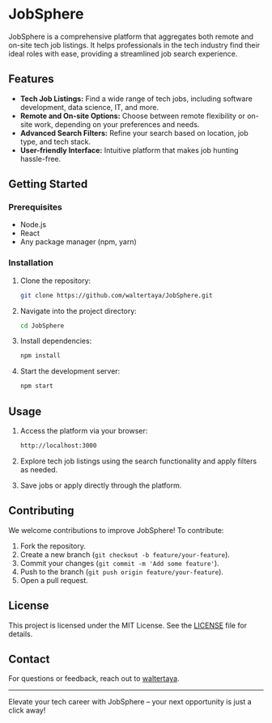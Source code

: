 # JobSphere

JobSphere is a comprehensive platform that aggregates both remote and on-site tech job listings. It helps professionals in the tech industry find their ideal roles with ease, providing a streamlined job search experience.

## Features
- **Tech Job Listings:** Find a wide range of tech jobs, including software development, data science, IT, and more.
- **Remote and On-site Options:** Choose between remote flexibility or on-site work, depending on your preferences and needs.
- **Advanced Search Filters:** Refine your search based on location, job type, and tech stack.
- **User-friendly Interface:** Intuitive platform that makes job hunting hassle-free.

## Getting Started

### Prerequisites
- Node.js
- React
- Any package manager (npm, yarn)

### Installation

1. Clone the repository:
    ```bash
    git clone https://github.com/waltertaya/JobSphere.git
    ```

2. Navigate into the project directory:
    ```bash
    cd JobSphere
    ```

3. Install dependencies:
    ```bash
    npm install
    ```

4. Start the development server:
    ```bash
    npm start
    ```

## Usage

1. Access the platform via your browser:
    ```bash
    http://localhost:3000
    ```

2. Explore tech job listings using the search functionality and apply filters as needed.

3. Save jobs or apply directly through the platform.

## Contributing

We welcome contributions to improve JobSphere! To contribute:

1. Fork the repository.
2. Create a new branch (`git checkout -b feature/your-feature`).
3. Commit your changes (`git commit -m 'Add some feature'`).
4. Push to the branch (`git push origin feature/your-feature`).
5. Open a pull request.

## License

This project is licensed under the MIT License. See the [LICENSE](LICENSE) file for details.

## Contact

For questions or feedback, reach out to [waltertaya](mailto:waltertaya22@gmail.com).

---

Elevate your tech career with JobSphere – your next opportunity is just a click away!
